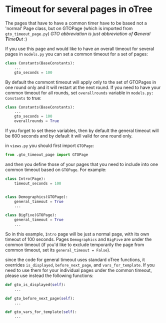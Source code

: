 # Timeout for several pages in oTree
The pages that have to have a common timer have to be based not a 'normal'
Page class, but on GTOPage (which is imported from `gto_timeout_page.py`)
*GTO abbreviation is just abbreviation of  **G**eneral **T**ime**O**ut* :)

If you use this page and would like to have an overall timeout for several pages
in `models.py` you can set a common timeout for a set of pages:
```python
class Constants(BaseConstants):
    ...
    gto_seconds = 100
```
By default the commont timeout will apply only to the
 set of GTOPages in one round only and it will restart at the next round.
 If you need to have your common timeout for all rounds, set `overallrounds`
 variable in `models.py: Constants` to true:
 ```python
 class Constants(BaseConstants):
     ...
     gto_seconds = 100
     overallrounds = True
 ```

If you forget to set these variables, then by default the general timeout will
be 600 seconds and by default it will valid for one round only.

in `views.py` you should first import `GTOPage`:
``` python
from .gto_timeout_page import GTOPage
```
and then you define those of your pages that you need to include into one common timeout based on `GTOPage`. For example:
```python
class Intro(Page):
    timeout_seconds = 100


class Demographics(GTOPage):
    general_timeout = True
    ...

class BigFive(GTOPage):
    general_timeout = True
    ...
```
So in this example, `Intro` page will be just a normal page, with its own timeout of 100 seconds. Pages `Demographics` and `BigFive` are under the common timeout (if you'd like to exclude temporarily the page from common timeout, set its `general_timeout = False`).


since the code for general timeout uses standard oTree functions, it overrides `is_displayed`, `before_next_page`, and `vars_for_template`. If you need to use them for your individual pages under the common timeout, please use instead the following functions:

``` python
def gto_is_displayed(self):
    ...

def gto_before_next_page(self):
    ...

def gto_vars_for_template(self):
    ...
```
